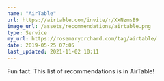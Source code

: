 ```yaml
---
name: "AirTable"
url: https://airtable.com/invite/r/XxNzmsB9
image_url: /assets/recommendations/airtable.png
type: Service
my_url: https://rosemaryorchard.com/tag/airtable/
date: 2019-05-25 07:05
last_updated: 2021-11-02 10:11
---
```

Fun fact: This list of recommendations is in AirTable!